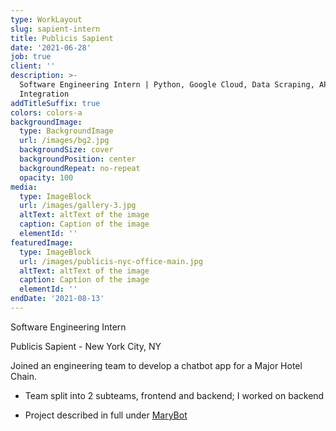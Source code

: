 ```yaml
---
type: WorkLayout
slug: sapient-intern
title: Publicis Sapient
date: '2021-06-28'
job: true
client: ''
description: >-
  Software Engineering Intern | Python, Google Cloud, Data Scraping, API
  Integration
addTitleSuffix: true
colors: colors-a
backgroundImage:
  type: BackgroundImage
  url: /images/bg2.jpg
  backgroundSize: cover
  backgroundPosition: center
  backgroundRepeat: no-repeat
  opacity: 100
media:
  type: ImageBlock
  url: /images/gallery-3.jpg
  altText: altText of the image
  caption: Caption of the image
  elementId: ''
featuredImage:
  type: ImageBlock
  url: /images/publicis-nyc-office-main.jpg
  altText: altText of the image
  caption: Caption of the image
  elementId: ''
endDate: '2021-08-13'
---
```


Software Engineering Intern

Publicis Sapient - New York City, NY

Joined an engineering team to develop a chatbot app for a Major Hotel Chain. 

- Team split into 2 subteams, frontend and backend; I worked on backend

- Project described in full under [MaryBot](/projects/project-one)
